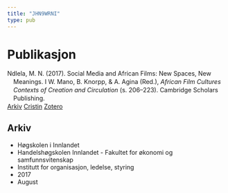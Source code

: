 ```yaml
---
title: "JHN9WRNI"
type: pub
---
```

<h1>Publikasjon</h1>
<article id="csl-bib-container-JHN9WRNI" class="csl-bib-container">
  <div class="csl-bib-body" style="line-height: 1.35; padding-left: 1em; text-indent:-1em;">
  <div class="csl-entry">Ndlela, M. N. (2017). Social Media and African Films: New Spaces, New Meanings. I W. Mano, B. Knorpp, &amp; A. Agina (Red.), <i>African Film Cultures Contexts of Creation and Circulation</i> (s. 206&#x2013;223). Cambridge Scholars Publishing.</div>
</div>
  <div class="csl-bib-buttons">
    <a href="#taxonomy-article-JHN9WRNI" class="csl-bib-button">Arkiv</a>
    <a href="https://app.cristin.no/results/show.jsf?id=1490014" alt="Cristin URL" class="csl-bib-button">Cristin</a>
    <a href="http://zotero.org/groups/5402882/items/JHN9WRNI" alt="Zotero URL" class="csl-bib-button">Zotero</a>
  </div>
  <div id="csl-bib-meta-container-JHN9WRNI"></div>
</article>
<div id="csl-bib-meta-JHN9WRNI" class="csl-bib-meta">
  <article id="taxonomy-article-JHN9WRNI" class="taxonomy-article">
    <h1>Arkiv</h1>
    <ul>
      <li>Høgskolen i Innlandet</li>
      <li>Handelshøgskolen Innlandet - Fakultet for økonomi og samfunnsvitenskap</li>
      <li>Institutt for organisasjon, ledelse, styring</li>
      <li>2017</li>
      <li>August</li>
    </ul>
  </article>
</div>
